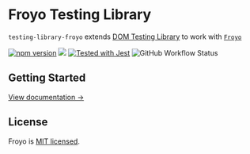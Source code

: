 # Froyo Testing Library

`testing-library-froyo` extends [DOM Testing Library](https://testing-library.com/docs/dom-testing-library/intro/) to work with [`Froyo`](https://marksmccann.github.io/froyo/)

<p>
    <a href="https://www.npmjs.com/package/testing-library-froyojs"><img src="https://img.shields.io/npm/v/testing-library-froyojs.svg?style=flat" alt="npm version"></a>
    <a href="#license"><img src="https://img.shields.io/github/license/sourcerer-io/hall-of-fame.svg"></a>
    <a href="https://github.com/facebook/jest"><img src="https://img.shields.io/badge/tested_with-jest-99424f.svg" alt="Tested with Jest"></a>
    <img alt="GitHub Workflow Status" src="https://img.shields.io/github/actions/workflow/status/marksmccann/froyo/node.js.yml">
</p>

## Getting Started

[View documentation →](https://marksmccann.github.io/froyo/docs/ecosystem/testing-library-froyojs)

## License

Froyo is [MIT licensed](./LICENSE).
